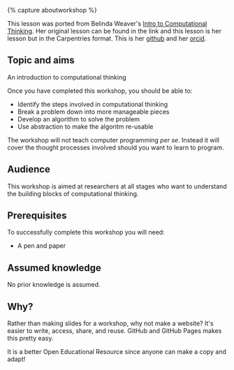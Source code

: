 {% capture aboutworkshop %}

This lesson was ported from Belinda Weaver's [Intro to Computational Thinking](https://github.com/weaverbel/intro-computational-thinking).
Her original lesson can be found in the link and this lesson is her lesson but in the Carpentries format. This is her [github](https://github.com/weaverbel) 
and her [orcid](https://orcid.org/0000-0002-6156-7997).

## Topic and aims

An introduction to computational thinking

Once you have completed this workshop, you should be able to:

- Identify the steps involved in computational thinking
- Break a problem down into more manageable pieces
- Develop an algorithm to solve the problem
- Use abstraction to make the algoritm re-usable

The workshop will not teach computer programming *per se*. Instead it will cover the thought processes involved should you want to learn to program.

## Audience

This workshop is aimed at researchers at all stages who want to understand the building blocks of computational thinking.

## Prerequisites

To successfully complete this workshop you will need: 

- A pen and paper

## Assumed knowledge

No prior knowledge is assumed. 


## Why?

Rather than making slides for a workshop, why not make a website? 
It's easier to write, access, share, and reuse. 
GitHub and GitHub Pages makes this pretty easy.

It is a better Open Educational Resource since anyone can make a copy and adapt!
